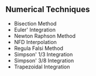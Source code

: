 Numerical Techniques
--------------------

* Bisection Method
* Euler' Integration
* Newton Raphson Method
* NFD Interpolation
* Regula Falsi Method
* Simpson' 1/3 Integration
* Simpson' 3/8 Integration
* Trapezoidal Integration